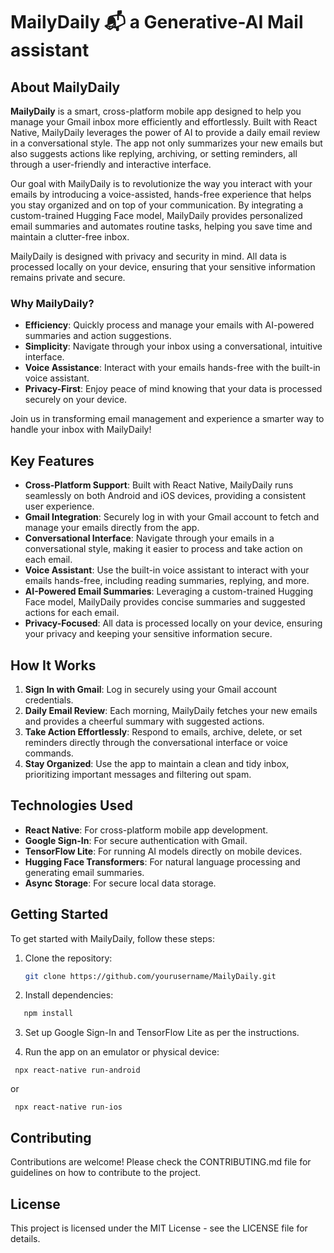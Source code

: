 # MailyDaily 📬 a Generative-AI Mail assistant

## About MailyDaily

**MailyDaily** is a smart, cross-platform mobile app designed to help you manage your Gmail inbox more efficiently and effortlessly. Built with React Native, MailyDaily leverages the power of AI to provide a daily email review in a conversational style. The app not only summarizes your new emails but also suggests actions like replying, archiving, or setting reminders, all through a user-friendly and interactive interface.

Our goal with MailyDaily is to revolutionize the way you interact with your emails by introducing a voice-assisted, hands-free experience that helps you stay organized and on top of your communication. By integrating a custom-trained Hugging Face model, MailyDaily provides personalized email summaries and automates routine tasks, helping you save time and maintain a clutter-free inbox.

MailyDaily is designed with privacy and security in mind. All data is processed locally on your device, ensuring that your sensitive information remains private and secure.

### Why MailyDaily?

- **Efficiency**: Quickly process and manage your emails with AI-powered summaries and action suggestions.
- **Simplicity**: Navigate through your inbox using a conversational, intuitive interface.
- **Voice Assistance**: Interact with your emails hands-free with the built-in voice assistant.
- **Privacy-First**: Enjoy peace of mind knowing that your data is processed securely on your device.

Join us in transforming email management and experience a smarter way to handle your inbox with MailyDaily!

## Key Features

- **Cross-Platform Support**: Built with React Native, MailyDaily runs seamlessly on both Android and iOS devices, providing a consistent user experience.
- **Gmail Integration**: Securely log in with your Gmail account to fetch and manage your emails directly from the app.
- **Conversational Interface**: Navigate through your emails in a conversational style, making it easier to process and take action on each email.
- **Voice Assistant**: Use the built-in voice assistant to interact with your emails hands-free, including reading summaries, replying, and more.
- **AI-Powered Email Summaries**: Leveraging a custom-trained Hugging Face model, MailyDaily provides concise summaries and suggested actions for each email.
- **Privacy-Focused**: All data is processed locally on your device, ensuring your privacy and keeping your sensitive information secure.

## How It Works

1. **Sign In with Gmail**: Log in securely using your Gmail account credentials.
2. **Daily Email Review**: Each morning, MailyDaily fetches your new emails and provides a cheerful summary with suggested actions.
3. **Take Action Effortlessly**: Respond to emails, archive, delete, or set reminders directly through the conversational interface or voice commands.
4. **Stay Organized**: Use the app to maintain a clean and tidy inbox, prioritizing important messages and filtering out spam.

## Technologies Used

- **React Native**: For cross-platform mobile app development.
- **Google Sign-In**: For secure authentication with Gmail.
- **TensorFlow Lite**: For running AI models directly on mobile devices.
- **Hugging Face Transformers**: For natural language processing and generating email summaries.
- **Async Storage**: For secure local data storage.

## Getting Started

To get started with MailyDaily, follow these steps:

1. Clone the repository:
   ```bash
   git clone https://github.com/yourusername/MailyDaily.git
    ```
   
2. Install dependencies:
 ```bash
    npm install
 ``` 

3. Set up Google Sign-In and TensorFlow Lite as per the instructions.
   
5. Run the app on an emulator or physical device:

 ```
  npx react-native run-android
 ```
or
 ```
  npx react-native run-ios
 ```

## Contributing

Contributions are welcome! Please check the CONTRIBUTING.md file for guidelines on how to contribute to the project.

## License

This project is licensed under the MIT License - see the LICENSE file for details.

